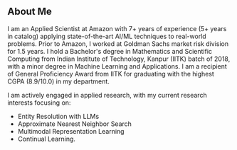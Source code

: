 ## About Me

I am an Applied Scientist at Amazon with 7+ years of experience (5+ years in catalog) applying state-of-the-art AI/ML techniques to real-world problems. Prior to Amazon, I worked at Goldman Sachs market risk division for 1.5 years. I hold a Bachelor's degree in Mathematics and Scientific Computing from Indian Institute of Technology, Kanpur (IITK) batch of 2018, with a minor degree in Machine Learning and Applications. I am a recipient of General Proficiency Award from IITK for graduating with the highest CGPA (8.9/10.0) in my department.  

I am actively engaged in applied research, with my current research interests focusing on:
- Entity Resolution with LLMs
- Approximate Nearest Neighbor Search
- Multimodal Representation Learning
- Continual Learning.